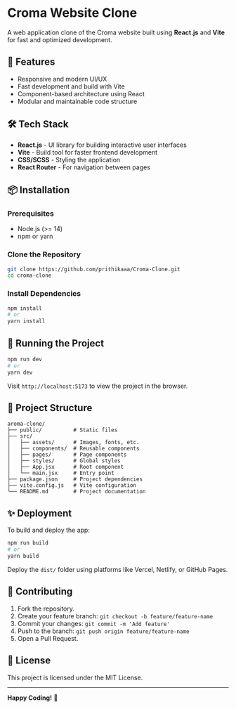 # Croma Website Clone

A web application clone of the Croma website built using **React.js** and **Vite** for fast and optimized development.

## 🚀 Features
- Responsive and modern UI/UX
- Fast development and build with Vite
- Component-based architecture using React
- Modular and maintainable code structure

## 🛠️ Tech Stack
- **React.js** - UI library for building interactive user interfaces
- **Vite** - Build tool for faster frontend development
- **CSS/SCSS** - Styling the application
- **React Router** - For navigation between pages

## 📦 Installation

### Prerequisites
- Node.js (>= 14)
- npm or yarn

### Clone the Repository
```bash
git clone https://github.com/prithikaaa/Croma-Clone.git
cd croma-clone
```

### Install Dependencies
```bash
npm install
# or
yarn install
```

## 🔨 Running the Project
```bash
npm run dev
# or
yarn dev
```

Visit `http://localhost:5173` to view the project in the browser.

## 📁 Project Structure
```
aroma-clone/
├── public/          # Static files
├── src/
│   ├── assets/      # Images, fonts, etc.
│   ├── components/  # Reusable components
│   ├── pages/       # Page components
│   ├── styles/      # Global styles
│   ├── App.jsx      # Root component
│   └── main.jsx     # Entry point
├── package.json     # Project dependencies
├── vite.config.js   # Vite configuration
└── README.md        # Project documentation
```

## ✨ Deployment
To build and deploy the app:
```bash
npm run build
# or
yarn build
```

Deploy the `dist/` folder using platforms like Vercel, Netlify, or GitHub Pages.

## 📌 Contributing
1. Fork the repository.
2. Create your feature branch: `git checkout -b feature/feature-name`
3. Commit your changes: `git commit -m 'Add feature'`
4. Push to the branch: `git push origin feature/feature-name`
5. Open a Pull Request.

## 📄 License
This project is licensed under the MIT License.

---

**Happy Coding!** 🎨

